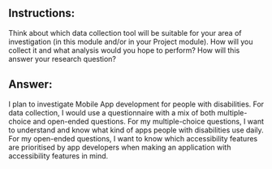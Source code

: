 ## Instructions: 
Think about which data collection tool will be suitable for your area of investigation (in this module and/or in your Project module). How will you collect it and what analysis would you hope to perform? How will this answer your research question?

## Answer:
I plan to investigate Mobile App development for people with disabilities. For data collection, I would use a questionnaire with a mix of both multiple-choice and open-ended questions. For my multiple-choice questions, I want to understand and know what kind of apps people with disabilities use daily. For my open-ended questions, I want to know which accessibility features are prioritised by app developers when making an application with accessibility features in mind.
